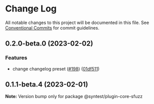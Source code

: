 # Change Log

All notable changes to this project will be documented in this file.
See [Conventional Commits](https://conventionalcommits.org) for commit guidelines.

## 0.2.0-beta.0 (2023-02-02)

### Features

- change changelog preset ([#198](https://github.com/syntest-framework/syntest-core/issues/198)) ([01df511](https://github.com/syntest-framework/syntest-core/commit/01df511a936cce6851259a512b6ea70760ad8dd4))

## 0.1.1-beta.4 (2023-02-01)

**Note:** Version bump only for package @syntest/plugin-core-sfuzz
